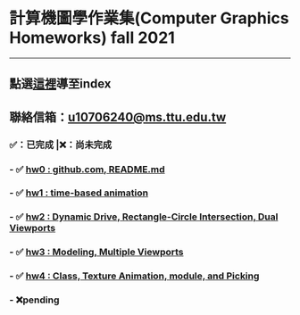# 計算機圖學作業集(Computer Graphics Homeworks) fall 2021
***
## 點選[這裡]導至index
## 聯絡信箱：[u10706240@ms.ttu.edu.tw]
### ✅：已完成  |❌：尚未完成
[這裡]: <https://jackthehuman.github.io/CGhws/index.html>
[u10706240@ms.ttu.edu.tw]: <mailto:u10706240@ms.ttu.edu.tw>
### - ✅ [hw0 : github.com, README.md]
### - ✅ [hw1 : time-based animation]
### - ✅ [hw2 : Dynamic Drive, Rectangle-Circle Intersection, Dual Viewports]
### - ✅ [hw3 : Modeling, Multiple Viewports]
### - ✅ [hw4 : Class, Texture Animation, module, and Picking]
### - ❌pending
[hw0 : github.com, README.md]: <https://jackthehuman.github.io/CGhws/hw0.html>
[hw1 : time-based animation]: <https://jackthehuman.github.io/CGhws/hw1.html>
[hw2 : Dynamic Drive, Rectangle-Circle Intersection, Dual Viewports]:  <https://jackthehuman.github.io/CGhws/hw2.html>
[hw3 : Modeling, Multiple Viewports]:<https://jackthehuman.github.io/CGhws/hw3.html>
[hw4 : Class, Texture Animation, module, and Picking]:<https://jackthehuman.github.io/CGhws/hw4/hw4main.html>